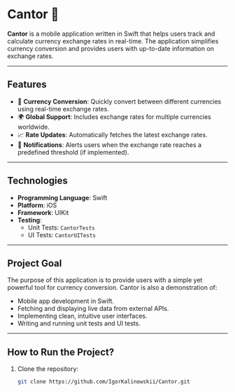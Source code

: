 # Cantor 💱

**Cantor** is a mobile application written in Swift that helps users track and calculate currency exchange rates in real-time. The application simplifies currency conversion and provides users with up-to-date information on exchange rates.

---

## Features

- 💱 **Currency Conversion**: Quickly convert between different currencies using real-time exchange rates.
- 🌍 **Global Support**: Includes exchange rates for multiple currencies worldwide.
- 📈 **Rate Updates**: Automatically fetches the latest exchange rates.
- 🔔 **Notifications**: Alerts users when the exchange rate reaches a predefined threshold (if implemented).

---

## Technologies

- **Programming Language**: Swift
- **Platform**: iOS
- **Framework**: UIKit
- **Testing**:
  - Unit Tests: `CantorTests`
  - UI Tests: `CantorUITests`

---

## Project Goal

The purpose of this application is to provide users with a simple yet powerful tool for currency conversion. Cantor is also a demonstration of:
- Mobile app development in Swift.
- Fetching and displaying live data from external APIs.
- Implementing clean, intuitive user interfaces.
- Writing and running unit tests and UI tests.

---

## How to Run the Project?

1. Clone the repository:
   ```bash
   git clone https://github.com/IgorKalinowskii/Cantor.git
